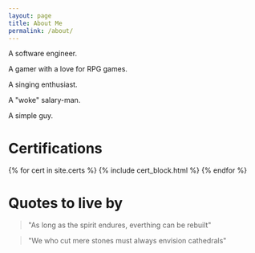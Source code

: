 ```yaml
---
layout: page
title: About Me
permalink: /about/
---
```


A software engineer. 

A gamer with a love for RPG games.

A singing enthusiast. 

A "woke" salary-man. 

A simple guy.

<!-- Every software dude/gal out there has got ~~a story~~ **many stories**.
Here I am, sharing mine. Feel free to email <span class="text-accent">thedeveloperdiaries@gmail.com</span> if you have anything interesting to share! -->

<div class="container mx-auto px-2 table">
        <h1
          id="Certs"
          class="header-title sm-width-full py-3 mt-3"
        >
          Certifications
        </h1>
        {% for cert in site.certs %} {% include cert_block.html %} {%
        endfor %}
      </div>

# Quotes to live by

> "As long as the spirit endures, everthing can be rebuilt"

> "We who cut mere stones must always envision cathedrals"

<!-- <h1>Skills</h1> -->
